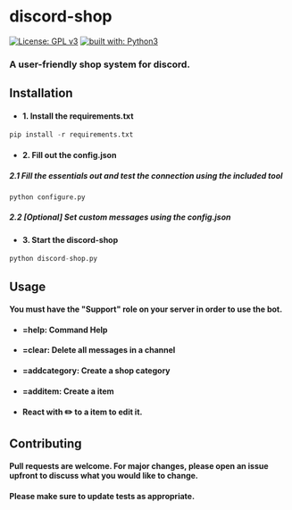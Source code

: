 # discord-shop
[![License: GPL v3](https://img.shields.io/badge/License-GPL%20v3-blue.svg)](http://www.gnu.org/licenses/gpl-3.0)
[![built with: Python3](https://camo.githubusercontent.com/0d9fbff04202da688cc79c5ffe984bd171edf453b2e41e5e56e55202dd5bdbb2/68747470733a2f2f696d672e736869656c64732e696f2f62616467652f6275696c74253230776974682d507974686f6e332d7265642e737667)](https://www.python.org/)

### A user-friendly shop system for discord.

## Installation

- #### 1. Install the requirements.txt
```python
pip install -r requirements.txt
```
- #### 2. Fill out the config.json
##### 2.1 Fill the essentials out and test the connection using the included tool
```python
python configure.py
```
##### 2.2 [Optional] Set custom messages using the config.json
- #### 3. Start the discord-shop
```python
python discord-shop.py
```


## Usage
#### You must have the "Support" role on your server in order to use the bot.

- #### =help: Command Help

- #### =clear: Delete all messages in a channel

- #### =addcategory: Create a shop category

- #### =additem: Create a item

- #### React with ✏️ to a item to edit it.

## Contributing
#### Pull requests are welcome. For major changes, please open an issue upfront to discuss what you would like to change.

#### Please make sure to update tests as appropriate.
